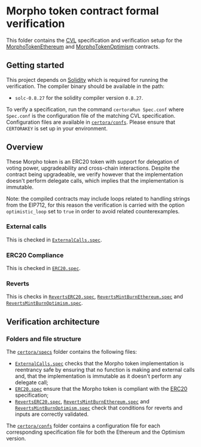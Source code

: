 # Morpho token contract formal verification

This folder contains the [CVL](https://docs.certora.com/en/latest/docs/cvl/index.html) specification and verification setup for the [MorphoTokenEthereum](../src/MorphoTokenEthereum.sol) and  [MorphoTokenOptimism](../src/MorphoTokenOptimism.sol) contracts.

## Getting started

This project depends on [Solidity](https://soliditylang.org/) which is required for running the verification.
The compiler binary should be available in the path:

- `solc-0.8.27` for the solidity compiler version `0.8.27`.

To verify a specification, run the command `certoraRun Spec.conf` where `Spec.conf` is the configuration file of the matching CVL specification.
Configuration files are available in [`certora/confs`](confs).
Please ensure that `CERTORAKEY` is set up in your environment.

## Overview

These Morpho token is an ERC20 token with support for delegation of voting power, upgradeability and cross-chain interactions.
Despite the contract being upgradeable, we verify however that the implementation doesn't perform delegate calls, which implies that the implementation is immutable.

Note: the compiled contracts may include loops related to handling strings from the EIP712, for this reason the verification is carried with the option `optimistic_loop` set to `true` in order to avoid related counterexamples.

### External calls

This is checked in [`ExternalCalls.spec`](specs/ExternalCalls.spec).

### ERC20 Compliance

This is checked in [`ERC20.spec`](specs/ERC20.spec).

### Reverts

This is checks in [`RevertsERC20.spec`](specs/RevertsERC20.spec), [`RevertsMintBurnEthereum.spec`](specs/RevertsMintBurnEthereum.spec) and [`RevertsMintBurnOptimism.spec`](specs/RevertsMintBurnOptimism.spec).

## Verification architecture

### Folders and file structure

The [`certora/specs`](specs) folder contains the following files:

- [`ExternalCalls.spec`](specs/ExternalCalls.spec) checks that the Morpho token implementation is reentrancy safe by ensuring that no function is making and external calls and, that the implementation is immutable as it doesn't perform any delegate call;
- [`ERC20.spec`](specs/ERC20.spec) ensure that the Morpho token is compliant with the [ERC20](https://eips.ethereum.org/EIPS/eip-20) specification;
- [`RevertsERC20.spec`](specs/RevertsERC20.spec), [`RevertsMintBurnEthereum.spec`](specs/RevertsMintBurnEthereum.spec) and [`RevertsMintBurnOptimism.spec`](specs/RevertsMintBurnOptimism.spec) check that conditions for reverts and inputs are correctly validated.

The [`certora/confs`](confs) folder contains a configuration file for each corresponding specification file for both the Ethereum and the Optimism version.
